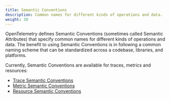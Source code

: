 ```yaml
---
title: Semantic Conventions
description: Common names for different kinds of operations and data.
weight: 30
---
```


OpenTelemetry defines Semantic Conventions (sometimes called Semantic
Attributes) that specify common names for different kinds of operations and
data. The benefit to using Semantic Conventions is in following a common naming
scheme that can be standardized across a codebase, libraries, and platforms.

Currently, Semantic Conventions are available for traces, metrics and resources:

- [Trace Semantic Conventions](/docs/specs/semconv/general/trace/)
- [Metric Semantic Conventions](/docs/specs/semconv/general/metrics/)
- [Resource Semantic Conventions](/docs/specs/semconv/resource/)

